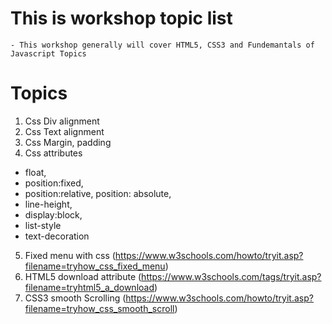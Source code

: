 # This is workshop topic list

    - This workshop generally will cover HTML5, CSS3 and Fundemantals of Javascript Topics

# Topics
 1.  Css Div alignment
 2.  Css Text alignment
 3.  Css Margin, padding
 4. Css attributes 
  * float, 
  * position:fixed, 
  * position:relative, position: absolute, 
  * line-height,
  * display:block,
  * list-style
  * text-decoration
 5.  Fixed menu with css (https://www.w3schools.com/howto/tryit.asp?filename=tryhow_css_fixed_menu) 
 6.  HTML5 download attribute (https://www.w3schools.com/tags/tryit.asp?filename=tryhtml5_a_download)
 7.  CSS3 smooth Scrolling (https://www.w3schools.com/howto/tryit.asp?filename=tryhow_css_smooth_scroll)
